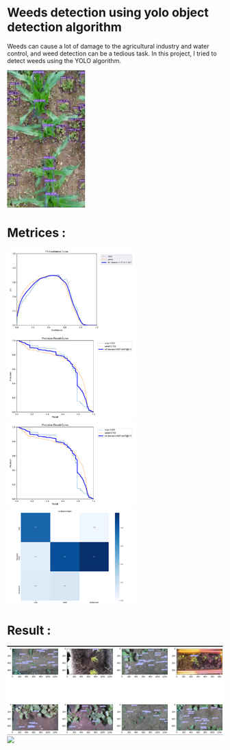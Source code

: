 # Weeds detection using yolo object detection algorithm
Weeds can cause a lot of damage to the agricultural industry and water control, and weed detection can be a tedious task. In this project, I tried to detect weeds using the YOLO algorithm.

![alt Text](https://github.com/meysamraz/weeds_detection_yolo_custom_object_detection/blob/master/weeds_detection_demo.gif)

# Metrices :
<img src = "F1_curve.png" width ="300" /> <img src = "PR_curve.png" width ="300" /> <img src = "PR_curve.png" width ="300" />  <img src = "confusion_matrix.png" width ="300" />


# Result :

<img src = "test.png"  /> <img src = "test2.png"  />
